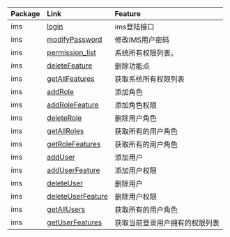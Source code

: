 |Package             |Link                       |Feature                    |
|:-------------------|:--------------------------|:--------------------------|
|ims                 |[login]|ims登陆接口|
|ims                 |[modifyPassword]|修改IMS用户密码|
|ims                 |[permission_list]|系统所有权限列表。|
|ims                 |[deleteFeature]|删除功能点|
|ims                 |[getAllFeatures]|获取系统所有权限列表|
|ims                 |[addRole]|添加角色|
|ims                 |[addRoleFeature]|添加角色权限|
|ims                 |[deleteRole]|删除用户角色|
|ims                 |[getAllRoles]|获取所有的用户角色|
|ims                 |[getRoleFeatures]|获取所有的用户角色|
|ims                 |[addUser]|添加用户|
|ims                 |[addUserFeature]|添加用户权限|
|ims                 |[deleteUser]|删除用户|
|ims                 |[deleteUserFeature]|删除用户权限|
|ims                 |[getAllUsers]|获取所有的用户角色|
|ims                 |[getUserFeatures]|获取当前登录用户拥有的权限列表|


[login]: ./ims/login.html
[modifyPassword]: ./ims/modifyPassword.html
[permission_list]: ./ims/permission_list.html
[deleteFeature]: ./ims/feature/deleteFeature.html
[getAllFeatures]: ./ims/feature/getAllFeatures.html
[addRole]: ./ims/role/addRole.html
[addRoleFeature]: ./ims/role/addRoleFeature.html
[deleteRole]: ./ims/role/deleteRole.html
[getAllRoles]: ./ims/role/getAllRoles.html
[getRoleFeatures]: ./ims/role/getRoleFeatures.html
[addUser]: ./ims/user/addUser.html
[addUserFeature]: ./ims/user/addUserFeature.html
[deleteUser]: ./ims/user/deleteUser.html
[deleteUserFeature]: ./ims/user/deleteUserFeature.html
[getAllUsers]: ./ims/user/getAllUsers.html
[getUserFeatures]: ./ims/user/getUserFeatures.html
